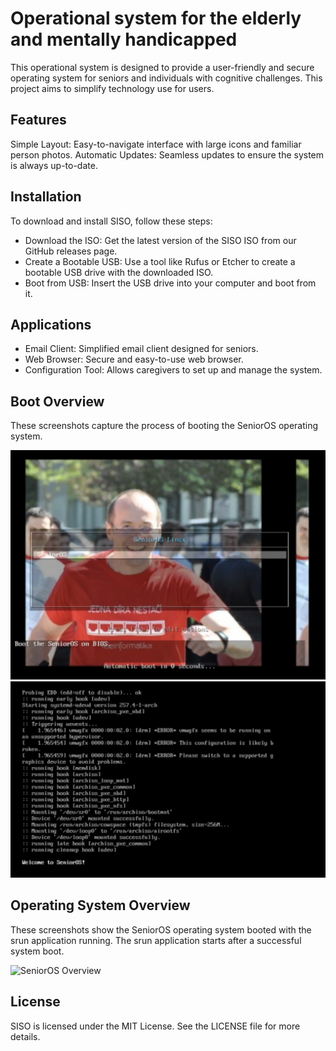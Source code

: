 # Operational system for the elderly and mentally handicapped

This operational system is designed to provide a user-friendly and secure operating system for seniors and individuals with cognitive challenges. This project aims to simplify technology use for users.

## Features

Simple Layout: Easy-to-navigate interface with large icons and familiar person photos.
Automatic Updates: Seamless updates to ensure the system is always up-to-date.

## Installation

To download and install SISO, follow these steps:

* Download the ISO: Get the latest version of the SISO ISO from our GitHub releases page.
* Create a Bootable USB: Use a tool like Rufus or Etcher to create a bootable USB drive with the downloaded ISO.
* Boot from USB: Insert the USB drive into your computer and boot from it. 

## Applications

* Email Client: Simplified email client designed for seniors.
* Web Browser: Secure and easy-to-use web browser.
* Configuration Tool: Allows caregivers to set up and manage the system.


## Boot Overview

These screenshots capture the process of booting the SeniorOS operating system.

![Starting SeniorOS Overview](siso/screens/run1.png)
![Starting SeniorOS Overview](siso/screens/run2.png)


## Operating System Overview 

These screenshots show the SeniorOS operating system booted with the srun application running. The srun application starts after a successful system boot.

![SeniorOS Overview]((https://github.com/forsenior/senior-os/blob/f00ed76d6c36564955aeaa37cb704cd7aedac36a/siso/screens/run_success.png))

## License

SISO is licensed under the MIT License. See the LICENSE file for more details.


